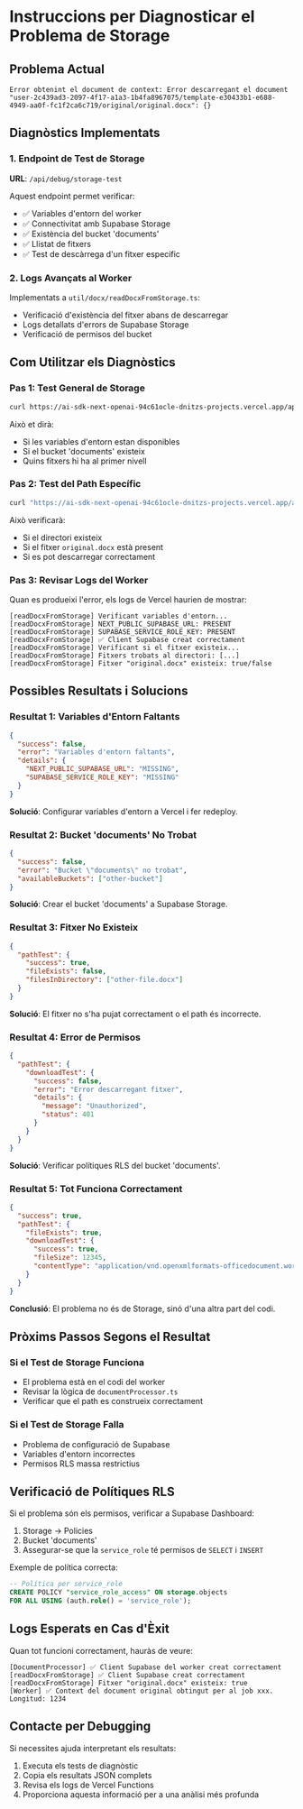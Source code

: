 # Instruccions per Diagnosticar el Problema de Storage

## Problema Actual
```
Error obtenint el document de context: Error descarregant el document 
"user-2c439ad3-2097-4f17-a1a3-1b4fa8967075/template-e30433b1-e688-4949-aa0f-fc1f2ca6c719/original/original.docx": {}
```

## Diagnòstics Implementats

### 1. Endpoint de Test de Storage
**URL**: `/api/debug/storage-test`

Aquest endpoint permet verificar:
- ✅ Variables d'entorn del worker
- ✅ Connectivitat amb Supabase Storage
- ✅ Existència del bucket 'documents'
- ✅ Llistat de fitxers
- ✅ Test de descàrrega d'un fitxer específic

### 2. Logs Avançats al Worker
Implementats a `util/docx/readDocxFromStorage.ts`:
- Verificació d'existència del fitxer abans de descarregar
- Logs detallats d'errors de Supabase Storage
- Verificació de permisos del bucket

## Com Utilitzar els Diagnòstics

### Pas 1: Test General de Storage
```bash
curl https://ai-sdk-next-openai-94c61ocle-dnitzs-projects.vercel.app/api/debug/storage-test
```

Això et dirà:
- Si les variables d'entorn estan disponibles
- Si el bucket 'documents' existeix
- Quins fitxers hi ha al primer nivell

### Pas 2: Test del Path Específic
```bash
curl "https://ai-sdk-next-openai-94c61ocle-dnitzs-projects.vercel.app/api/debug/storage-test?path=user-2c439ad3-2097-4f17-a1a3-1b4fa8967075/template-e30433b1-e688-4949-aa0f-fc1f2ca6c719/original/original.docx"
```

Això verificarà:
- Si el directori existeix
- Si el fitxer `original.docx` està present
- Si es pot descarregar correctament

### Pas 3: Revisar Logs del Worker
Quan es produeixi l'error, els logs de Vercel haurien de mostrar:
```
[readDocxFromStorage] Verificant variables d'entorn...
[readDocxFromStorage] NEXT_PUBLIC_SUPABASE_URL: PRESENT
[readDocxFromStorage] SUPABASE_SERVICE_ROLE_KEY: PRESENT
[readDocxFromStorage] ✅ Client Supabase creat correctament
[readDocxFromStorage] Verificant si el fitxer existeix...
[readDocxFromStorage] Fitxers trobats al directori: [...]
[readDocxFromStorage] Fitxer "original.docx" existeix: true/false
```

## Possibles Resultats i Solucions

### Resultat 1: Variables d'Entorn Faltants
```json
{
  "success": false,
  "error": "Variables d'entorn faltants",
  "details": {
    "NEXT_PUBLIC_SUPABASE_URL": "MISSING",
    "SUPABASE_SERVICE_ROLE_KEY": "MISSING"
  }
}
```
**Solució**: Configurar variables d'entorn a Vercel i fer redeploy.

### Resultat 2: Bucket 'documents' No Trobat
```json
{
  "success": false,
  "error": "Bucket \"documents\" no trobat",
  "availableBuckets": ["other-bucket"]
}
```
**Solució**: Crear el bucket 'documents' a Supabase Storage.

### Resultat 3: Fitxer No Existeix
```json
{
  "pathTest": {
    "success": true,
    "fileExists": false,
    "filesInDirectory": ["other-file.docx"]
  }
}
```
**Solució**: El fitxer no s'ha pujat correctament o el path és incorrecte.

### Resultat 4: Error de Permisos
```json
{
  "pathTest": {
    "downloadTest": {
      "success": false,
      "error": "Error descarregant fitxer",
      "details": {
        "message": "Unauthorized",
        "status": 401
      }
    }
  }
}
```
**Solució**: Verificar polítiques RLS del bucket 'documents'.

### Resultat 5: Tot Funciona Correctament
```json
{
  "success": true,
  "pathTest": {
    "fileExists": true,
    "downloadTest": {
      "success": true,
      "fileSize": 12345,
      "contentType": "application/vnd.openxmlformats-officedocument.wordprocessingml.document"
    }
  }
}
```
**Conclusió**: El problema no és de Storage, sinó d'una altra part del codi.

## Pròxims Passos Segons el Resultat

### Si el Test de Storage Funciona
- El problema està en el codi del worker
- Revisar la lògica de `documentProcessor.ts`
- Verificar que el path es construeix correctament

### Si el Test de Storage Falla
- Problema de configuració de Supabase
- Variables d'entorn incorrectes
- Permisos RLS massa restrictius

## Verificació de Polítiques RLS

Si el problema són els permisos, verificar a Supabase Dashboard:
1. Storage → Policies
2. Bucket 'documents'
3. Assegurar-se que la `service_role` té permisos de `SELECT` i `INSERT`

Exemple de política correcta:
```sql
-- Política per service_role
CREATE POLICY "service_role_access" ON storage.objects
FOR ALL USING (auth.role() = 'service_role');
```

## Logs Esperats en Cas d'Èxit

Quan tot funcioni correctament, hauràs de veure:
```
[DocumentProcessor] ✅ Client Supabase del worker creat correctament
[readDocxFromStorage] ✅ Client Supabase creat correctament
[readDocxFromStorage] Fitxer "original.docx" existeix: true
[Worker] ✅ Context del document original obtingut per al job xxx. Longitud: 1234
```

## Contacte per Debugging

Si necessites ajuda interpretant els resultats:
1. Executa els tests de diagnòstic
2. Copia els resultats JSON complets
3. Revisa els logs de Vercel Functions
4. Proporciona aquesta informació per a una anàlisi més profunda
